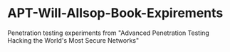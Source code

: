 # APT-Will-Allsop-Book-Expirements
Penetration testing experiments from "Advanced Penetration Testing Hacking the World's Most Secure Networks"
